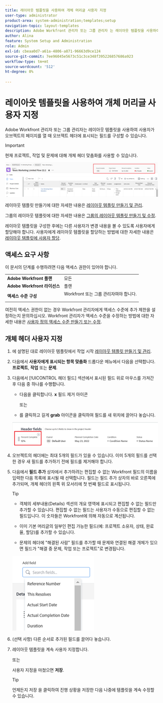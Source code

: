 ```yaml
---
title: 레이아웃 템플릿을 사용하여 개체 머리글 사용자 지정
user-type: administrator
product-area: system-administration;templates;setup
navigation-topic: layout-templates
description: Adobe Workfront 관리자 또는 그룹 관리자 는 레이아웃 템플릿을 사용하여 사용자가 오브젝트의 페이지를 열 때 오브젝트 헤더에 표시되는 필드를 구성할 수 있습니다.
author: Alina
feature: System Setup and Administration
role: Admin
exl-id: cbeaa0d7-a61a-4806-a871-96663d9ce124
source-git-commit: 7ee96045e5673c51c3ce348f395226857686a923
workflow-type: tm+mt
source-wordcount: '512'
ht-degree: 0%

---
```


# 레이아웃 템플릿을 사용하여 개체 머리글 사용자 지정

Adobe Workfront 관리자 또는 그룹 관리자는 레이아웃 템플릿을 사용하여 사용자가 오브젝트의 페이지를 열 때 오브젝트 헤더에 표시되는 필드를 구성할 수 있습니다.

>[!IMPORTANT]
>
>현재 프로젝트, 작업 및 문제에 대해 개체 헤더 맞춤화를 사용할 수 있습니다.

![](assets/object-header-fields.png)

레이아웃 템플릿 만들기에 대한 자세한 내용은 [레이아웃 템플릿 만들기 및 관리](../use-layout-templates/create-and-manage-layout-templates.md).

그룹의 레이아웃 템플릿에 대한 자세한 내용은 [그룹의 레이아웃 템플릿 만들기 및 수정](../../../administration-and-setup/manage-groups/work-with-group-objects/create-and-modify-a-groups-layout-templates.md).

레이아웃 템플릿을 구성한 후에는 다른 사용자가 변경 내용을 볼 수 있도록 사용자에게 할당해야 합니다. 사용자에게 레이아웃 템플릿을 할당하는 방법에 대한 자세한 내용은 [레이아웃 템플릿에 사용자 할당](../use-layout-templates/assign-users-to-layout-template.md).

## 액세스 요구 사항

이 문서의 단계를 수행하려면 다음 액세스 권한이 있어야 합니다.


<table>
  <tr>
   <td><strong>Adobe Workfront 플랜</strong>
   </td>
   <td>모든
   </td>
  </tr>
  <tr>
   <td><strong>Adobe Workfront 라이선스</strong>
   </td>
   <td>플랜
   </td>
  </tr>
  <tr>
   <td><strong>액세스 수준 구성</strong>
   </td>
   <td>Workfront 또는 그룹 관리자여야 합니다.
<p>
   </td>
  </tr>
</table>

여전히 액세스 권한이 없는 경우 Workfront 관리자에게 액세스 수준에 추가 제한을 설정하는지 문의하십시오. Workfront 관리자가 액세스 수준을 수정하는 방법에 대한 자세한 내용은 [사용자 정의 액세스 수준 만들기 또는 수정](../../add-users/configure-and-grant-access/create-modify-access-levels.md).

## 개체 헤더 사용자 지정

1. 에 설명된 대로 레이아웃 템플릿에서 작업 시작 [레이아웃 템플릿 만들기 및 관리](../../customize-workfront/use-layout-templates/create-and-manage-layout-templates.md).
1. 다음에서 **사용자에게 표시되는 항목 맞춤화** 드롭다운 메뉴에서 다음을 선택합니다. **프로젝트**, **작업** 또는 **문제**.

   <!--when this will be possible for more than 3 objects, at production, make this more general: update the sentence above to say "select an object you want to customize in the Customize what users see drop-down menu). -->

1. 다음에서 [!UICONTROL 헤더 필드] 섹션에서 표시된 필드 위로 마우스를 가져간 후 다음 중 하나를 수행합니다.
   * 다음을 클릭합니다. **x** 필드 제거 아이콘

     또는

   * 를 클릭하고 길게 **grab** 아이콘을 클릭하여 필드를 새 위치에 끌어다 놓습니다.

   <!--(NOTE: make sure the default names of these fields have not changed; otherwise, update screen shot)-->

   ![](assets/object-header-field-x-and-grab-icons-in-lt.png)

1. 오브젝트의 헤더에는 최대 5개의 필드가 있을 수 있습니다.
이미 5개의 필드를 선택한 경우 새 필드를 추가하기 전에 필드를 제거해야 합니다.
1. 다음에서 **필드 추가** 상자에서 추가하려는 편집할 수 없는 Workfront 필드의 이름을 입력한 다음 목록에 표시될 때 선택합니다. 필드는 필드 추가 상자의 바로 오른쪽에 추가되며, 개체 헤더의 왼쪽 위 모서리에 첫 번째 필드로 표시됩니다.

   >[!TIP]
   >
   >* 객체의 세부내용(Details) 섹션의 개요 영역에 표시되고 편집할 수 없는 필드만 추가할 수 있습니다. 편집할 수 없는 필드는 사용자가 수동으로 편집할 수 없는 필드입니다. 이 숫자들은 Workfront에 의해 자동으로 계산됩니다.
   >
   >* 이미 기본 머리글의 일부인 편집 가능한 필드(예: 프로젝트 소유자, 상태, 완료율, 할당)를 추가할 수 있습니다.
   >
   >* 문제의 헤더에 &quot;해결된 사람&quot; 필드를 추가할 때 문제와 연결된 해결 개체가 있으면 필드가 &quot;해결 중 문제, 작업 또는 프로젝트&quot;로 변경됩니다.


   ![](assets/add-field-to-header-in-lt-list.png)


1. (선택 사항) 다른 순서로 추가된 필드를 끌어다 놓습니다.

1. 레이아웃 템플릿을 계속 사용자 지정합니다.

   또는

   사용자 지정을 마쳤으면 **저장**.

   >[!TIP]
   >
   >언제든지 저장 을 클릭하여 진행 상황을 저장한 다음 나중에 템플릿을 계속 수정할 수 있습니다.
